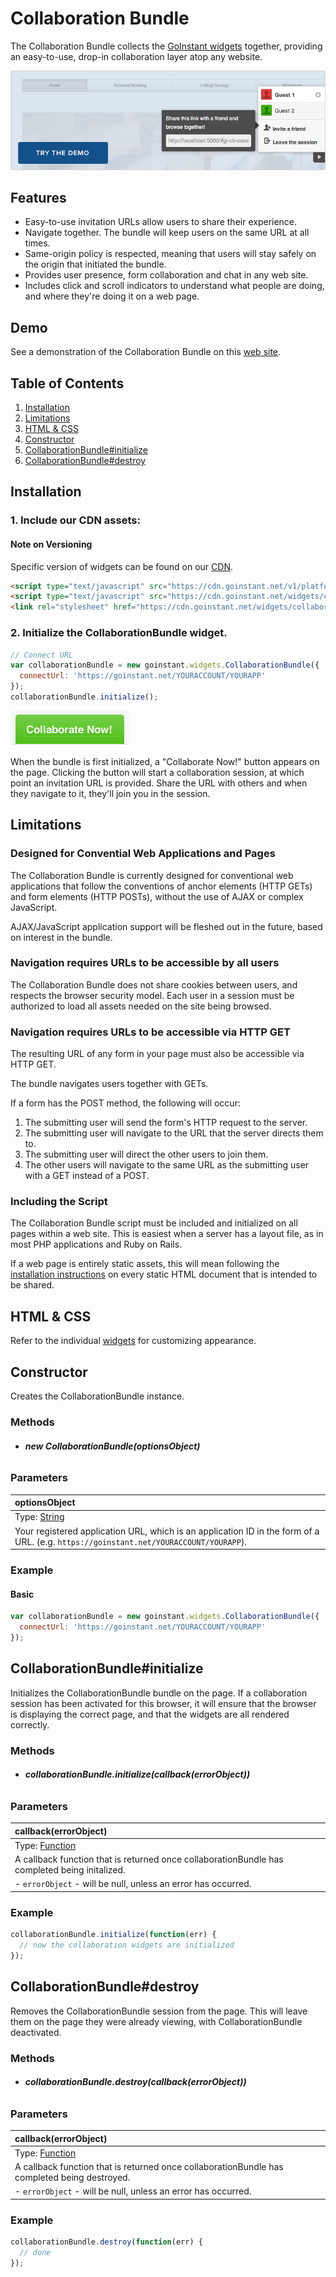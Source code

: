 # Collaboration Bundle

The Collaboration Bundle collects the [GoInstant widgets](./index.md) together,
providing an easy-to-use, drop-in collaboration layer atop any website.

[![Screenshot of Collaboration Bundle](static/images/screenshots/collaboration.png)](https://collab-bundle-demo.herokuapp.com)

## Features
- Easy-to-use invitation URLs allow users to share their experience.
- Navigate together. The bundle will keep users on the same URL at all
  times.
- Same-origin policy is respected, meaning that users will stay safely on the
  origin that initiated the bundle.
- Provides user presence, form collaboration and chat in any web site.
- Includes click and scroll indicators to understand what people are doing, and
  where they're doing it on a web page.

## Demo

See a demonstration of the Collaboration Bundle on this [web site](https://collab-bundle-demo.herokuapp.com).

## Table of Contents

1. [Installation](#installation)
1. [Limitations](#limitations)
1. [HTML & CSS](#html-&-css)
1. [Constructor](#constructor)
1. [CollaborationBundle#initialize](#collaborationbundle#initialize)
1. [CollaborationBundle#destroy](#collaborationbundle#destroy)

## Installation

### 1. Include our CDN assets:

#### Note on Versioning

Specific version of widgets can be found on our [CDN](https://cdn.goinstant.net/).

```html
<script type="text/javascript" src="https://cdn.goinstant.net/v1/platform.min.js"></script>
<script type="text/javascript" src="https://cdn.goinstant.net/widgets/collaboration-bundle/latest/collaboration-bundle.min.js"></script>
<link rel="stylesheet" href="https://cdn.goinstant.net/widgets/collaboration-bundle/latest/collaboration-bundle.css" />
```

### 2. Initialize the CollaborationBundle widget.

```js
// Connect URL
var collaborationBundle = new goinstant.widgets.CollaborationBundle({
  connectUrl: 'https://goinstant.net/YOURACCOUNT/YOURAPP'
});
collaborationBundle.initialize();
```

![](static/images/screenshots/collab-now-button.png)

When the bundle is first initialized, a "Collaborate Now!" button appears on the
page. Clicking the button will start a collaboration session, at which point an
invitation URL is provided. Share the URL with others and when they navigate to
it, they'll join you in the session.

## Limitations

### Designed for Convential Web Applications and Pages

The Collaboration Bundle is currently designed for conventional web applications
that follow the conventions of anchor elements (HTTP GETs) and form elements
(HTTP POSTs), without the use of AJAX or complex JavaScript.

AJAX/JavaScript application support will be fleshed out in the future,
based on interest in the bundle.

### Navigation requires URLs to be accessible by all users

The Collaboration Bundle does not share cookies between users, and respects the
browser security model. Each user in a session must be authorized to load all
assets needed on the site being browsed.

### Navigation requires URLs to be accessible via HTTP GET

The resulting URL of any form in your page must also be accessible via HTTP GET.

The bundle navigates users together with GETs.

If a form has the POST method, the following will occur:

1. The submitting user will send the form's HTTP request to the server.
2. The submitting user will navigate to the URL that the server directs them
   to.
3. The submitting user will direct the other users to join them.
4. The other users will navigate to the same URL as the submitting user with a
   GET instead of a POST.

### Including the Script

The Collaboration Bundle script must be included and initialized on all pages
within a web site. This is easiest when a server has a layout file, as in
most PHP applications and Ruby on Rails.

If a web page is entirely static assets, this will mean following the
[installation instructions](#installation) on every static HTML document that is
intended to be shared.

## HTML & CSS

Refer to the individual [widgets](./index.md) for customizing appearance.

## Constructor

Creates the CollaborationBundle instance.

### Methods

- ###### **new CollaborationBundle(optionsObject)**

### Parameters

| optionsObject |
|:---|
| Type: [String](https://developer.mozilla.org/en-US/docs/Web/JavaScript/Reference/Global_Objects/String) |
| Your registered application URL, which is an application ID in the form of a URL. (e.g. `https://goinstant.net/YOURACCOUNT/YOURAPP`). |

### Example

#### Basic

```js
var collaborationBundle = new goinstant.widgets.CollaborationBundle({
  connectUrl: 'https://goinstant.net/YOURACCOUNT/YOURAPP'
});
```

## CollaborationBundle#initialize

Initializes the CollaborationBundle bundle on the page. If a collaboration
session has been activated for this browser, it will ensure that the browser is
displaying the correct page, and that the widgets are all rendered correctly.

### Methods

- ###### **collaborationBundle.initialize(callback(errorObject))**

### Parameters

| callback(errorObject) |
|:---|
| Type: [Function](https://developer.mozilla.org/en-US/docs/Web/JavaScript/Reference/Global_Objects/Function) |
| A callback function that is returned once collaborationBundle has completed being initalized. |
| - `errorObject` - will be null, unless an error has occurred. |

### Example

```js
collaborationBundle.initialize(function(err) {
  // now the collaboration widgets are initialized
});
```

## CollaborationBundle#destroy

Removes the CollaborationBundle session from the page. This will leave them on the page
they were already viewing, with CollaborationBundle deactivated.

### Methods

- ###### **collaborationBundle.destroy(callback(errorObject))**

### Parameters

| callback(errorObject) |
|:---|
| Type: [Function](https://developer.mozilla.org/en-US/docs/Web/JavaScript/Reference/Global_Objects/Function) |
| A callback function that is returned once collaborationBundle has completed being destroyed. |
| - `errorObject` - will be null, unless an error has occurred. |

### Example

```js
collaborationBundle.destroy(function(err) {
  // done
});
```
